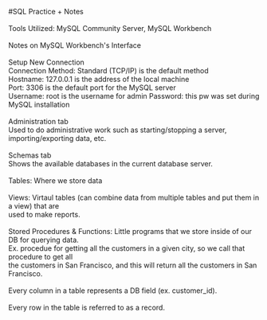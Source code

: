 #SQL Practice + Notes <br>
<br>
Tools Utilized: MySQL Community Server, MySQL Workbench <br>
<br>
Notes on MySQL Workbench's Interface <br>
<br>
Setup New Connection <br>
Connection Method: Standard (TCP/IP) is the default method<br>
Hostname: 127.0.0.1 is the address of the local machine <br>
Port: 3306 is the default port for the MySQL server<br>
Username: root is the username for admin
Password: this pw was set during MySQL installation<br>
<br>
Administration tab <br>
Used to do administrative work such as starting/stopping a server, importing/exporting data, etc.<br>
<br>
Schemas tab <br>
Shows the available databases in the current database server.<br>
<br>
Tables: Where we store data <br>
<br>
Views: Virtaul tables (can combine data from multiple tables and put them in a view) that are <br>
used to make reports. <br>
<br>
Stored Procedures & Functions: Little programs that we store inside of our DB for querying data.<br>
Ex. procedue for getting all the customers in a given city, so we call that procedure to get all<br>
the customers in San Francisco, and this will return all the customers in San Francisco.<br>
<br>
Every column in a table represents a DB field (ex. customer_id). <br>
<br>
Every row in the table is referred to as a record. <br>
 

